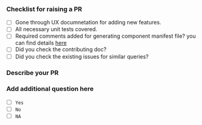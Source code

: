 ### Checklist for raising a PR

- [ ] Gone through UX documnetation for adding new features.
- [ ] All necessary unit tests covered.
- [ ] Required comments added for generating component manifest file? you can find details [here](https://custom-elements-manifest.open-wc.org/analyzer/getting-started/)
- [ ] Did you check the contributing doc?
- [ ] Did you check the existing issues for similar queries?

### Describe your PR

### Add additional question here

- [ ] `Yes`
- [ ] `No`
- [ ] `NA`
